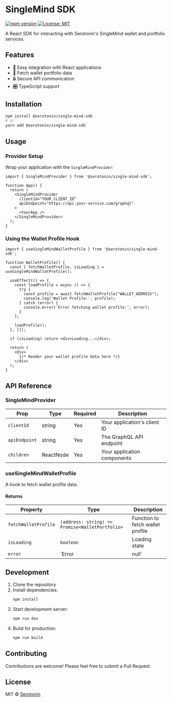 # SingleMind SDK

[![npm version](https://img.shields.io/npm/v/@serotonin/single-mind-sdk.svg?style=flat)](https://www.npmjs.com/package/@serotonin/single-mind-sdk)
[![License: MIT](https://img.shields.io/badge/License-MIT-yellow.svg)](https://opensource.org/licenses/MIT)

A React SDK for interacting with Serotonin's SingleMind wallet and portfolio services.

## Features

- 🔌 Easy integration with React applications
- 💼 Fetch wallet portfolio data
- 🔒 Secure API communication
- 🎛️ TypeScript support

## Installation

```bash
npm install @serotonin/single-mind-sdk
# or
yarn add @serotonin/single-mind-sdk
```

## Usage

### Provider Setup

Wrap your application with the `SingleMindProvider`:

```tsx
import { SingleMindProvider } from '@serotonin/single-mind-sdk';

function App() {
  return (
    <SingleMindProvider 
      clientId="YOUR_CLIENT_ID" 
      apiEndpoint="https://api.your-service.com/graphql"
    >
      <YourApp />
    </SingleMindProvider>
  );
}
```

### Using the Wallet Profile Hook

```tsx
import { useSingleMindWalletProfile } from '@serotonin/single-mind-sdk';

function WalletProfile() {
  const { fetchWalletProfile, isLoading } = useSingleMindWalletProfile();
  
  useEffect(() => {
    const loadProfile = async () => {
      try {
        const profile = await fetchWalletProfile("WALLET_ADDRESS");
        console.log('Wallet Profile:', profile);
      } catch (error) {
        console.error('Error fetching wallet profile:', error);
      }
    };
    
    loadProfile();
  }, []);
  
  if (isLoading) return <div>Loading...</div>;
  
  return (
    <div>
      {/* Render your wallet profile data here */}
    </div>
  );
}
```

## API Reference

### SingleMindProvider

| Prop | Type | Required | Description |
|------|------|----------|-------------|
| `clientId` | string | Yes | Your application's client ID |
| `apiEndpoint` | string | Yes | The GraphQL API endpoint |
| `children` | ReactNode | Yes | Your application components |

### useSingleMindWalletProfile

A hook to fetch wallet profile data.

#### Returns

| Property | Type | Description |
|----------|------|-------------|
| `fetchWalletProfile` | `(address: string) => Promise<WalletPortfolio>` | Function to fetch wallet profile |
| `isLoading` | `boolean` | Loading state |
| `error` | `Error | null` | Error object if request fails |

## Development

1. Clone the repository
2. Install dependencies:
   ```bash
   npm install
   ```
3. Start development server:
   ```bash
   npm run dev
   ```
4. Build for production:
   ```bash
   npm run build
   ```

## Contributing

Contributions are welcome! Please feel free to submit a Pull Request.

## License

MIT © [Serotonin](https://github.com/serotonin)
